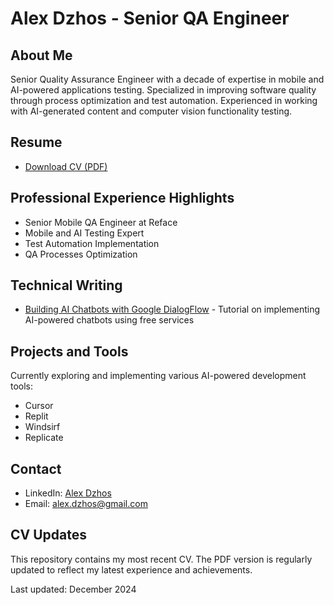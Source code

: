 # Alex Dzhos - Senior QA Engineer

## About Me
Senior Quality Assurance Engineer with a decade of expertise in mobile and AI-powered applications testing. Specialized in improving software quality through process optimization and test automation. Experienced in working with AI-generated content and computer vision functionality testing.

## Resume
- [Download CV (PDF)](./cv.pdf)

## Professional Experience Highlights
- Senior Mobile QA Engineer at Reface
- Mobile and AI Testing Expert
- Test Automation Implementation
- QA Processes Optimization

## Technical Writing
- [Building AI Chatbots with Google DialogFlow](https://medium.com/@beki.hueki/build-a-powerful-ai-chatbot-with-dialogflow-google-gemini-and-telegram-in-30minutes-ba6799cb0608) - Tutorial on implementing AI-powered chatbots using free services

## Projects and Tools
Currently exploring and implementing various AI-powered development tools:
- Cursor
- Replit
- Windsirf
- Replicate

## Contact
- LinkedIn: [Alex Dzhos](https://www.linkedin.com/in/alex-dzhos/)
- Email: alex.dzhos@gmail.com

## CV Updates
This repository contains my most recent CV. The PDF version is regularly updated to reflect my latest experience and achievements.

Last updated: December 2024
